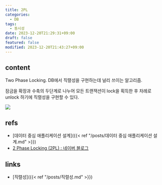 ```yaml
---
title: 2PL
categories:
  - DB
tags:
  - 동시성
date: 2023-12-20T21:29:31+09:00
draft: false
featured: false
modified: 2023-12-20T21:43:27+09:00
---
```


## content
Two Phase Locking. DB에서 직렬성을 구현하는데 널리 쓰이는 알고리즘.

잠금을 확장과 수축의 두단계로 나누어 모든 트랜잭션이 lock을 획득한 후 차례로 unlock 하기에 직렬성을 구현할 수 있다.

 ![](https://mblogthumb-phinf.pstatic.net/MjAxOTA3MDFfOTMg/MDAxNTYxOTY3MjQzOTc0.0aYn8JfZiGEQl1CtQaixDz-1h37Uk4VCkQbjQ4qeHTcg.BEYO6A0-A17e0A1Te3mezcHlVoNGA22t_TI2D02Nrh4g.PNG.sdug12051205/1.png?type=w2)

## refs
- [데이터 중심 애플리케이션 설계]({{< ref "/posts/데이터 중심 애플리케이션 설계.md" >}})
- [2 Phase Locking (2PL) : 네이버 블로그](https://m.blog.naver.com/sdug12051205/221575076036)


## links
- [직렬성]({{< ref "/posts/직렬성.md" >}})
